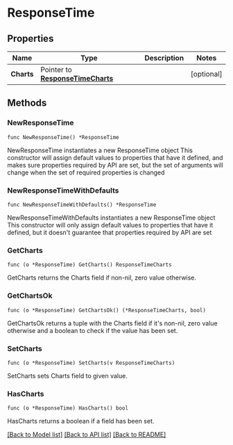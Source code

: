 # ResponseTime

## Properties

Name | Type | Description | Notes
------------ | ------------- | ------------- | -------------
**Charts** | Pointer to [**ResponseTimeCharts**](ResponseTimeCharts.md) |  | [optional] 

## Methods

### NewResponseTime

`func NewResponseTime() *ResponseTime`

NewResponseTime instantiates a new ResponseTime object
This constructor will assign default values to properties that have it defined,
and makes sure properties required by API are set, but the set of arguments
will change when the set of required properties is changed

### NewResponseTimeWithDefaults

`func NewResponseTimeWithDefaults() *ResponseTime`

NewResponseTimeWithDefaults instantiates a new ResponseTime object
This constructor will only assign default values to properties that have it defined,
but it doesn't guarantee that properties required by API are set

### GetCharts

`func (o *ResponseTime) GetCharts() ResponseTimeCharts`

GetCharts returns the Charts field if non-nil, zero value otherwise.

### GetChartsOk

`func (o *ResponseTime) GetChartsOk() (*ResponseTimeCharts, bool)`

GetChartsOk returns a tuple with the Charts field if it's non-nil, zero value otherwise
and a boolean to check if the value has been set.

### SetCharts

`func (o *ResponseTime) SetCharts(v ResponseTimeCharts)`

SetCharts sets Charts field to given value.

### HasCharts

`func (o *ResponseTime) HasCharts() bool`

HasCharts returns a boolean if a field has been set.


[[Back to Model list]](../README.md#documentation-for-models) [[Back to API list]](../README.md#documentation-for-api-endpoints) [[Back to README]](../README.md)


